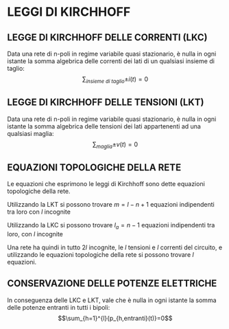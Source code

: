 # LEGGI DI KIRCHHOFF
## LEGGE DI KIRCHHOFF DELLE CORRENTI (LKC)
Data una rete di n-poli in regime variabile quasi stazionario, è nulla in ogni istante la somma algebrica delle correnti dei lati di un qualsiasi insieme di taglio:
$$\sum_{insieme~di~taglio}{\pm i(t)}=0$$
## LEGGE DI KIRCHHOFF DELLE TENSIONI (LKT)
Data una rete di n-poli in regime variabile quasi stazionario, è nulla in ogni istante la somma algebrica delle tensioni dei lati appartenenti ad una qualsiasi maglia:
$$\sum_{maglia}{\pm v(t)}=0$$

## EQUAZIONI TOPOLOGICHE DELLA RETE
Le equazioni che esprimono le leggi di Kirchhoff sono dette equazioni topologiche della rete.

Utilizzando la LKT si possono trovare $m=l-n+1$ equazioni indipendenti tra loro con $l$ incognite

Utilizzando la LKC si possono trovare $l_a = n - 1$ equazioni indipendenti tra loro, con $l$ incognite

Una rete ha quindi in tutto $2l$ incognite, le $l$ tensioni e $l$ correnti del circuito, e utilizzando le equazioni topologiche della rete si possono trovare $l$ equazioni.

## CONSERVAZIONE DELLE POTENZE ELETTRICHE
In conseguenza delle LKC e LKT, vale che è nulla in ogni istante la somma delle potenze entranti in tutti i bipoli:
$$\sum_{h=1}^{l}{p_{h,entranti}(t)}=0$$